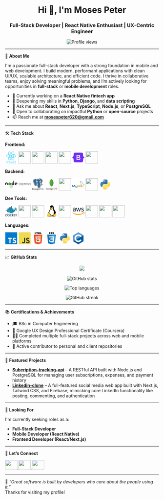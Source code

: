 <h1 align="center">Hi 👋, I'm Moses Peter</h1>
<h3 align="center">Full-Stack Developer | React Native Enthusiast | UX-Centric Engineer</h3>

<p align="center">
  <img src="https://komarev.com/ghpvc/?username=lllmoseslll&label=Profile%20views&color=0e75b6&style=flat" alt="Profile views" />
</p>

---

🚀 **About Me**

I'm a passionate full-stack developer with a strong foundation in mobile and web development. I build modern, performant applications with clean UI/UX, scalable architecture, and efficient code. I thrive in collaborative teams, enjoy solving meaningful problems, and I’m actively looking for opportunities in **full-stack** or **mobile development** roles.

- 🔭 Currently working on a **React Native fintech app**
- 🌱 Deepening my skills in **Python**, **Django**, and **data scripting**
- 💬 Ask me about **React**, **Next.js**, **TypeScript**, **Node.js**, or **PostgreSQL**
- 👯 Open to collaborating on impactful **Python** or **open-source** projects
- 📫 Reach me at **mosespeter620@gmail.com**

---

🛠️ **Tech Stack**

**Frontend:**  
<p>
  <img src="https://raw.githubusercontent.com/devicons/devicon/master/icons/react/react-original-wordmark.svg" width="40" height="40"/>
  <img src="https://reactnative.dev/img/header_logo.svg" width="40" height="40"/>
  <img src="https://cdn.worldvectorlogo.com/logos/nextjs-2.svg" width="40" height="40"/>
  <img src="https://raw.githubusercontent.com/reduxjs/redux/master/logo/logo.png" width="40" height="40"/>
  <img src="https://www.vectorlogo.zone/logos/tailwindcss/tailwindcss-icon.svg" width="40" height="40"/>
  <img src="https://raw.githubusercontent.com/devicons/devicon/master/icons/bootstrap/bootstrap-plain.svg" width="40" height="40"/>
  <img src="https://www.vectorlogo.zone/logos/figma/figma-icon.svg" width="40" height="40"/>
</p>

**Backend:**  
<p>
  <img src="https://raw.githubusercontent.com/devicons/devicon/master/icons/nodejs/nodejs-original-wordmark.svg" width="40" height="40"/>
  <img src="https://raw.githubusercontent.com/devicons/devicon/master/icons/express/express-original-wordmark.svg" width="40" height="40"/>
  <img src="https://raw.githubusercontent.com/devicons/devicon/master/icons/postgresql/postgresql-original-wordmark.svg" width="40" height="40"/>
  <img src="https://raw.githubusercontent.com/devicons/devicon/master/icons/mongodb/mongodb-original-wordmark.svg" width="40" height="40"/>
  <img src="https://www.vectorlogo.zone/logos/firebase/firebase-icon.svg" width="40" height="40"/>
  <img src="https://raw.githubusercontent.com/devicons/devicon/master/icons/mysql/mysql-original-wordmark.svg" width="40" height="40"/>
  <img src="https://cdn.worldvectorlogo.com/logos/django.svg" width="40" height="40"/>
  <img src="https://raw.githubusercontent.com/devicons/devicon/master/icons/python/python-original.svg" width="40" height="40"/>
</p>

**Dev Tools:**  
<p>
  <img src="https://raw.githubusercontent.com/devicons/devicon/master/icons/docker/docker-original-wordmark.svg" width="40" height="40"/>
  <img src="https://www.vectorlogo.zone/logos/git-scm/git-scm-icon.svg" width="40" height="40"/>
  <img src="https://github.githubassets.com/images/modules/logos_page/GitHub-Mark.png" width="40" height="40"/>
  <img src="https://raw.githubusercontent.com/devicons/devicon/master/icons/linux/linux-original.svg" width="40" height="40"/>
  <img src="https://www.vectorlogo.zone/logos/firebase/firebase-icon.svg" width="40" height="40"/>
  <img src="https://raw.githubusercontent.com/devicons/devicon/master/icons/amazonwebservices/amazonwebservices-original-wordmark.svg" width="40" height="40"/>
  <img src="https://cdn.worldvectorlogo.com/logos/graphql.svg" width="40" height="40"/>
  <img src="https://cdn.worldvectorlogo.com/logos/babel-10.svg" width="40" height="40"/>
  <img src="https://upload.wikimedia.org/wikipedia/commons/thumb/3/34/Android_Studio_icon.svg/512px-Android_Studio_icon.svg.png" width="40" height="40"/>
</p>

**Languages:**  
<p>
  <img src="https://raw.githubusercontent.com/devicons/devicon/master/icons/typescript/typescript-original.svg" width="40" height="40"/>
  <img src="https://raw.githubusercontent.com/devicons/devicon/master/icons/javascript/javascript-original.svg" width="40" height="40"/>
  <img src="https://raw.githubusercontent.com/devicons/devicon/master/icons/html5/html5-original-wordmark.svg" width="40" height="40"/>
  <img src="https://raw.githubusercontent.com/devicons/devicon/master/icons/css3/css3-original-wordmark.svg" width="40" height="40"/>
  <img src="https://raw.githubusercontent.com/devicons/devicon/master/icons/python/python-original.svg" width="40" height="40"/>
  <img src="https://raw.githubusercontent.com/devicons/devicon/master/icons/c/c-original.svg" width="40" height="40"/>
</p>

---

📈 **GitHub Stats**

<p align="center">
  <img src="https://github-profile-trophy.vercel.app/?username=lllmoseslll&theme=flat&margin-w=10" />
</p>

<p align="center">
  <img src="https://github-readme-stats.vercel.app/api?username=lllmoseslll&show_icons=true&locale=en" alt="GitHub stats" />
</p>

<p align="center">
  <img src="https://github-readme-stats.vercel.app/api/top-langs?username=lllmoseslll&show_icons=true&locale=en&layout=compact" alt="Top languages" />
</p>

<p align="center">
  <img src="https://github-readme-streak-stats.herokuapp.com/?user=lllmoseslll" alt="GitHub streak" />
</p>

---

📚 **Certifications & Achievements**

- 🎓 BSc in Computer Engineering  
- 🏅 Google UX Design Professional Certificate (Coursera)  
- 👨‍💻 Completed multiple full-stack projects across web and mobile platforms  
- 🔧 Active contributor to personal and client repositories

---

🌟 **Featured Projects**

- **[Subcription-tracking-api](https://github.com/lllmoseslll/Subcription-tracking-api)** –  A RESTful API built with Node.js and PostgreSQL for managing user subscriptions, expenses, and payment history 
- **[Linkedin-clone](https://github.com/lllmoseslll/linkedin-clone-nextjs)** – A full-featured social media web app built with Next.js, Tailwind CSS, and Firebase, mimicking core LinkedIn functionality like posting, commenting, and authentication

---

💼 **Looking For**

I'm currently seeking roles as a:
- **Full-Stack Developer**
- **Mobile Developer (React Native)**
- **Frontend Developer (React/Next.js)**

---

🔗 **Let’s Connect**

<p align="left">
  <a href="https://linkedin.com/in/lllmoses-peterlll" target="blank">
    <img src="https://raw.githubusercontent.com/rahuldkjain/github-profile-readme-generator/master/src/images/icons/Social/linked-in-alt.svg" height="30" width="40" />
  </a>
  <a href="https://twitter.com/lllmoseslll" target="blank">
    <img src="https://raw.githubusercontent.com/rahuldkjain/github-profile-readme-generator/master/src/images/icons/Social/twitter.svg" height="30" width="40" />
  </a>
  <a href="https://instagram.com/lllmosesll" target="blank">
    <img src="https://raw.githubusercontent.com/rahuldkjain/github-profile-readme-generator/master/src/images/icons/Social/instagram.svg" height="30" width="40" />
  </a>
</p>

---

📌 _“Great software is built by developers who care about the people using it.”_  
Thanks for visiting my profile!
